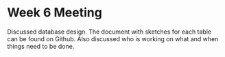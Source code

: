 # Week 6 Meeting

Discussed database design. The document with sketches for each table can be found on Github. Also discussed who is working on what and when things need to be done.